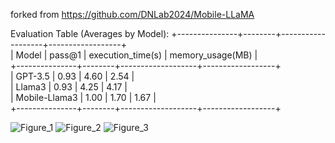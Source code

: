 forked from https://github.com/DNLab2024/Mobile-LLaMA


Evaluation Table (Averages by Model):
+---------------+--------+-------------------+------------------+  
|     Model     | pass@1 | execution_time(s) | memory_usage(MB) |  
+---------------+--------+-------------------+------------------+  
|    GPT-3.5    |  0.93  |       4.60        |       2.54       |  
|     Llama3    |  0.93  |       4.25        |       4.17       |  
| Mobile-Llama3 |  1.00  |       1.70        |       1.67       |  
+---------------+--------+-------------------+------------------+  


![Figure_1](https://github.com/user-attachments/assets/cef49a8d-e9f5-4c36-80ea-cd047d8899c3)
![Figure_2](https://github.com/user-attachments/assets/537e9ec2-2baa-48cc-8392-63b5c074cd8b)
![Figure_3](https://github.com/user-attachments/assets/1159f89d-ee31-48b3-acc6-534eee3f6978)
